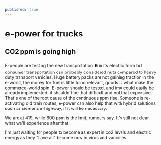```yaml
---
published: true
---
```

# e-power for trucks

## CO2 ppm is going high

E-people are testing the new transportation ⛽️ in its electric form but consumer transportation can probably considered nuts compared to heavy duty transport vehicles. Huge battery packs are not gaining traction in the e-world, the money for fuel is little to no relevant, goods is what make the commerce-world spin. E-power should be tested, and imo could easily be already implemented: it shouldn't be that difficult and not that expensive. That's one of the root cause of the continuous ppm rise. Someone is re-activating old train routes, e-power can also help that with hybrid solutions such as siemens e-highway, if it will be necessary.

We are at 419, while 600 ppm is the limit, rumours say. It's still not clear what we'll experience after that.

I'm just waiting for people to become as expert in co2 levels and electric energy as they "have all" become now in virus and vaccines.
